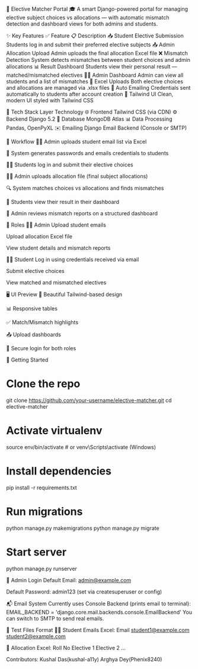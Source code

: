 🧠 Elective Matcher Portal
🎓 A smart Django-powered portal for managing elective subject choices vs allocations — with automatic mismatch detection and dashboard views for both admins and students.

✨ Key Features
✅ Feature	📋 Description
📥 Student Elective Submission	Students log in and submit their preferred elective subjects
📤 Admin Allocation Upload	Admin uploads the final allocation Excel file
❌ Mismatch Detection	System detects mismatches between student choices and admin allocations
📊 Result Dashboard	Students view their personal result — matched/mismatched electives
🧑‍💼 Admin Dashboard	Admin can view all students and a list of mismatches
🧾 Excel Uploads	Both elective choices and allocations are managed via .xlsx files
💌 Auto Emailing	Credentials sent automatically to students after account creation
🎨 Tailwind UI	Clean, modern UI styled with Tailwind CSS

🧰 Tech Stack
Layer	Technology
🌐 Frontend	Tailwind CSS (via CDN)
⚙️ Backend	Django 5.2
💾 Database	MongoDB Atlas
📊 Data Processing	Pandas, OpenPyXL
✉️ Emailing	Django Email Backend (Console or SMTP)

🔄 Workflow
🧑‍🏫 Admin uploads student email list via Excel

🔐 System generates passwords and emails credentials to students

👨‍🎓 Students log in and submit their elective choices

🧑‍💼 Admin uploads allocation file (final subject allocations)

🔍 System matches choices vs allocations and finds mismatches

📜 Students view their result in their dashboard

📑 Admin reviews mismatch reports on a structured dashboard

🎯 Roles
🧑‍🏫 Admin
Upload student emails

Upload allocation Excel file

View student details and mismatch reports

👨‍🎓 Student
Log in using credentials received via email

Submit elective choices

View matched and mismatched electives

🖥️ UI Preview
🎨 Beautiful Tailwind-based design

📊 Responsive tables

✅ Match/Mismatch highlights

📤 Upload dashboards

🔐 Secure login for both roles

🚀 Getting Started
# Clone the repo
git clone https://github.com/your-username/elective-matcher.git
cd elective-matcher

# Activate virtualenv
source env/bin/activate  # or venv\Scripts\activate (Windows)

# Install dependencies
pip install -r requirements.txt

# Run migrations
python manage.py makemigrations
python manage.py migrate

# Start server
python manage.py runserver

🛂 Admin Login
Default Email: admin@example.com

Default Password: admin123 (set via createsuperuser or config)

📬 Email System
Currently uses Console Backend (prints email to terminal): EMAIL_BACKEND = 'django.core.mail.backends.console.EmailBackend'
You can switch to SMTP to send real emails.

🧪 Test Files Format
🧑‍🎓 Student Emails Excel:
Email
student1@example.com
student2@example.com

📝 Allocation Excel:
Roll No	Elective 1	Elective 2	...

Contributors: Kushal Das(kushal-a11y)
              Arghya Dey(Phenix8240)
